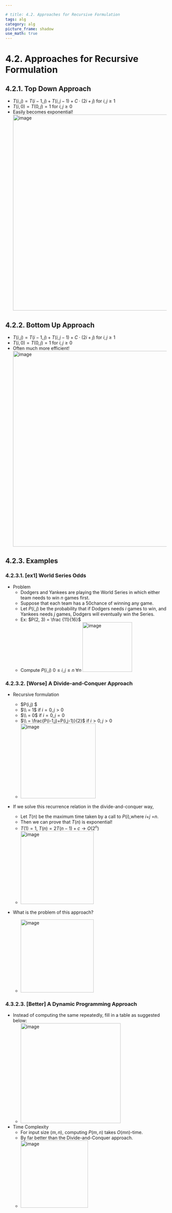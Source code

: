 ```yaml
---

# title: 4.2. Approaches for Recursive Formulation
tags: alg
category: alg
picture_frame: shadow
use_math: true
---
```


# 4.2. Approaches for Recursive Formulation


## 4.2.1. Top Down Approach

- $T(i,j) = T(i-1,j) + T(i, j-1) + C \cdot (2i + j)$ for $i,j \geq 1$
- $T(i,0) = T(0,j) = 1$ for $i,j \geq 0$
- Easily becomes exponential!
  <img width="612" alt="image" src="https://user-images.githubusercontent.com/46957634/182853256-fc3eca37-f277-48e9-925c-f489a2b7e676.png">


## 4.2.2. Bottom Up Approach

- $T(i,j) = T(i-1,j) + T(i, j-1) + C \cdot (2i + j)$ for $i,j \geq 1$
- $T(i,0) = T(0,j) = 1$ for $i,j \geq 0$
- Often much more efficient!
  <img width="611" alt="image" src="https://user-images.githubusercontent.com/46957634/182853321-ba0f36fa-92af-44c2-bded-e06e68f74a02.png">

## 4.2.3. Examples 
### 4.2.3.1. [ex1] World Series Odds 

- Problem
  - Dodgers and Yankees are playing the World Series in which either team needs to win $n$ games first.
  - Suppose that each team has a $50%$chance of winning any game.
  - Let $P(i,j)$ be the probability that if Dodgers needs $i$ games to win, and Yankees needs $j$ games, Dodgers will eventually win the Series.
  - Ex: $P(2, 3) = \frac {11}{16}$
  - Compute $P(i,j)$  $0 \leq i,j \leq n$ $\forall n$
    <img width="155" alt="image" src="https://user-images.githubusercontent.com/46957634/182853718-641f7569-6d51-4afd-85e4-2a59f6a2de85.png">

### 4.2.3.2. [Worse] A Divide-and-Conquer Approach 
- Recursive formulation
  - $P(i,j) $
  - $\\ = 1$ if $i=0, j>0$ 
  - $\\ = 0$ if $i=0, j=0$ 
  - $\\ = \frac{P(i-1,j)+P(i,j-1)}{2}$ if $i>0, j>0$ 
  - <img width="234" alt="image" src="https://user-images.githubusercontent.com/46957634/182853735-163e079a-8b1f-4744-9242-91ee15da89f6.png">

- If we solve this recurrence relation in the divide-and-conquer way, 
  - Let $T$($n$) be the maximum time taken by a call to $P$($i$),where $i$+$j$ =$n$. 
  - Then we can prove that $T$($n$) is exponential!
  - $T(1)=1$, $T(n) = 2T(n-1) + c \rightarrow O(2^n)$ 
  - <img width="228" alt="image" src="https://user-images.githubusercontent.com/46957634/182853744-a946f4b1-a06d-4fac-9d6a-cd633147cee5.png">
- What is the problem of this approach?
  - <img width="228" alt="image" src="https://user-images.githubusercontent.com/46957634/182853744-a946f4b1-a06d-4fac-9d6a-cd633147cee5.png">

### 4.3.2.3. [Better] A Dynamic Programming Approach 

- Instead of computing the same repeatedly, fill in a table as suggested below:
  - <img width="312" alt="image" src="https://user-images.githubusercontent.com/46957634/182854773-13aa89cf-f95d-4242-b29e-ce48e8e24b19.png">
- Time Complexity
  -  For input size $(m, n)$, computing $P(m, n)$ takes $O(mn)$-time.
  -  By far better than the Divide-and-Conquer approach.
  - <img width="210" alt="image" src="https://user-images.githubusercontent.com/46957634/182854784-2b079d1f-0c34-4f59-817f-5a54fcdc55f8.png">